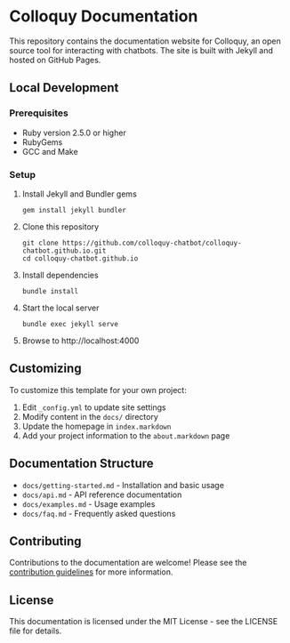 # Colloquy Documentation

This repository contains the documentation website for Colloquy, an open source tool for interacting with chatbots. The site is built with Jekyll and hosted on GitHub Pages.

## Local Development

### Prerequisites

- Ruby version 2.5.0 or higher
- RubyGems
- GCC and Make

### Setup

1. Install Jekyll and Bundler gems
   ```
   gem install jekyll bundler
   ```

2. Clone this repository
   ```
   git clone https://github.com/colloquy-chatbot/colloquy-chatbot.github.io.git
   cd colloquy-chatbot.github.io
   ```

3. Install dependencies
   ```
   bundle install
   ```

4. Start the local server
   ```
   bundle exec jekyll serve
   ```

5. Browse to http://localhost:4000

## Customizing

To customize this template for your own project:

1. Edit `_config.yml` to update site settings
2. Modify content in the `docs/` directory
3. Update the homepage in `index.markdown`
4. Add your project information to the `about.markdown` page

## Documentation Structure

- `docs/getting-started.md` - Installation and basic usage
- `docs/api.md` - API reference documentation
- `docs/examples.md` - Usage examples
- `docs/faq.md` - Frequently asked questions

## Contributing

Contributions to the documentation are welcome! Please see the [contribution guidelines](https://github.com/colloquy-chatbot/colloquy/blob/main/CONTRIBUTING.md) for more information.

## License

This documentation is licensed under the MIT License - see the LICENSE file for details.
